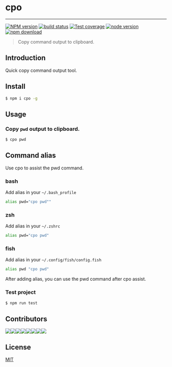 # cpo

---

[![NPM version][npm-image]][npm-url]
[![build status][travis-image]][travis-url]
[![Test coverage][codecov-image]][codecov-url]
[![node version][node-image]][node-url]
[![npm download][download-image]][download-url]

[npm-image]: https://img.shields.io/npm/v/cpo.svg?style=flat-square&logo=npm
[npm-url]: https://npmjs.org/package/cpo
[travis-image]: https://img.shields.io/travis/ant-ife/cpo.svg?style=flat-square&logo=travis
[travis-url]: https://travis-ci.org/gaius-qi/cpo
[codecov-image]: https://img.shields.io/codecov/c/github/gaius-qi/cpo.svg?style=flat-square&logo=javascript
[codecov-url]: https://codecov.io/gh/gaius-qi/cpo
[node-image]: https://img.shields.io/badge/node.js-%3E=_8-green.svg?style=flat-square&logo=node.js
[node-url]: http://nodejs.org/download/
[download-image]: https://img.shields.io/npm/dm/cpo.svg?style=flat-square&logo=npm
[download-url]: https://npmjs.org/package/cpo

> Copy command output to clipboard.

## Introduction

Quick copy command output tool.

## Install

```bash
$ npm i cpo -g
```
## Usage

### Copy `pwd` output to clipboard.

```bash
$ cpo pwd
```

## Command alias

Use cpo to assist the pwd command.

### bash

Add alias in your `~/.bash_profile`

```bash
alias pwd="cpo pwd""
```

### zsh

Add alias in your `~/.zshrc`

```bash
alias pwd="cpo pwd"
```

### fish

Add alias in your `~/.config/fish/config.fish`

```bash
alias pwd "cpo pwd"
```

After adding alias, you can use the pwd command after cpo assist.



### Test project

```bash
$ npm run test
```

## Contributors

[![](https://sourcerer.io/fame/gaius-qi/gaius-qi/cpo/images/0)](https://sourcerer.io/fame/gaius-qi/gaius-qi/cpo/links/0)[![](https://sourcerer.io/fame/gaius-qi/gaius-qi/cpo/images/1)](https://sourcerer.io/fame/gaius-qi/gaius-qi/cpo/links/1)[![](https://sourcerer.io/fame/gaius-qi/gaius-qi/cpo/images/2)](https://sourcerer.io/fame/gaius-qi/gaius-qi/cpo/links/2)[![](https://sourcerer.io/fame/gaius-qi/gaius-qi/cpo/images/3)](https://sourcerer.io/fame/gaius-qi/gaius-qi/cpo/links/3)[![](https://sourcerer.io/fame/gaius-qi/gaius-qi/cpo/images/4)](https://sourcerer.io/fame/gaius-qi/gaius-qi/cpo/links/4)[![](https://sourcerer.io/fame/gaius-qi/gaius-qi/cpo/images/5)](https://sourcerer.io/fame/gaius-qi/gaius-qi/cpo/links/5)[![](https://sourcerer.io/fame/gaius-qi/gaius-qi/cpo/images/6)](https://sourcerer.io/fame/gaius-qi/gaius-qi/cpo/links/6)[![](https://sourcerer.io/fame/gaius-qi/gaius-qi/cpo/images/7)](https://sourcerer.io/fame/gaius-qi/gaius-qi/cpo/links/7)

## License

[MIT](http://opensource.org/licenses/MIT)
